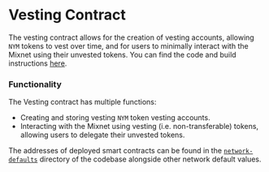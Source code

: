 # Vesting Contract

The vesting contract allows for the creation of vesting accounts, allowing `NYM` tokens to vest over time, and for users to minimally interact with the Mixnet using their unvested tokens. You can find the code and build instructions [here](https://github.com/nymtech/nym/tree/release/{{release_version}}/contracts/vesting). 

### Functionality 
The Vesting contract has multiple functions:
* Creating and storing vesting `NYM` token vesting accounts.
* Interacting with the Mixnet using vesting (i.e. non-transferable) tokens, allowing users to delegate their unvested tokens. 

The addresses of deployed smart contracts can be found in the [`network-defaults`](https://github.com/nymtech/nym/blob/release/{{release_version}}/common/network-defaults/src/mainnet.rs) directory of the codebase alongside other network default values.

